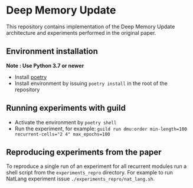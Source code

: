 # Deep Memory Update
This repository contains implementation of the Deep Memory Update architecture and
experiments performed in the original paper.

## Environment installation
**Note : Use Python 3.7 or newer**

* Install [poetry](https://python-poetry.org/)
* Install environment by issuing `poetry install` in the root of the repository

## Running experiments with guild
* Activate the environment by `poetry shell`
* Run the experiment, for example: `guild run dmu:order min-length=100 recurrent-cells="2 4" max_epochs=100`

## Reproducing experiments from the paper
To reproduce a single run of an experiment for all recurrent modules run a shell script
from the `experiments_repro` directory. For example to run NatLang experiment issue
`./experiments_repro/nat_lang.sh`.
